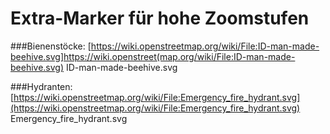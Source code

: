 # Extra-Marker für hohe Zoomstufen

###Bienenstöcke:
[https://wiki.openstreetmap.org/wiki/File:ID-man-made-beehive.svg]https://wiki.openstreet(map.org/wiki/File:ID-man-made-beehive.svg)
ID-man-made-beehive.svg

###Hydranten:
[https://wiki.openstreetmap.org/wiki/File:Emergency_fire_hydrant.svg](https://wiki.openstreetmap.org/wiki/File:Emergency_fire_hydrant.svg)
Emergency_fire_hydrant.svg
